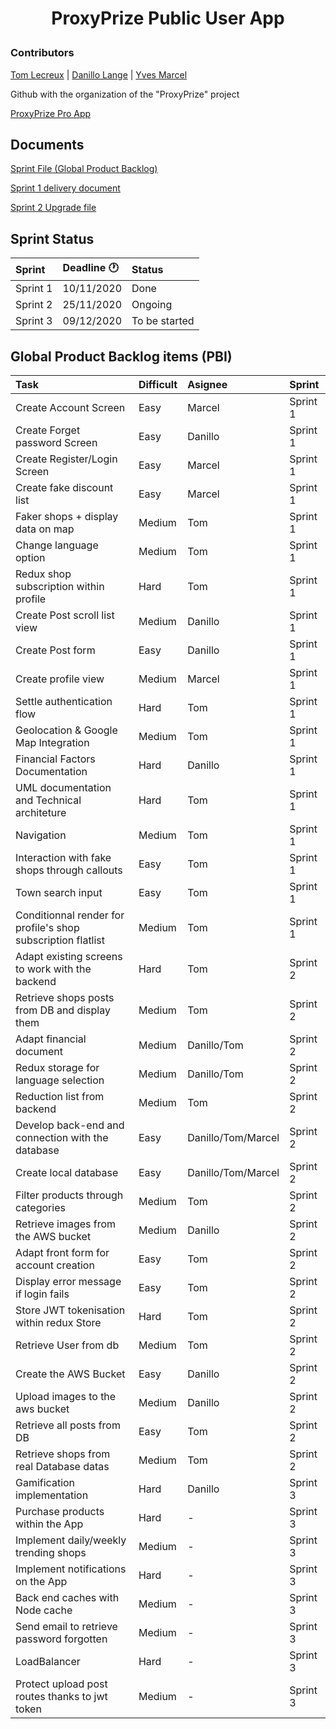 <h1 align="center">
  ProxyPrize Public User App<p>
  
</h1>

### Contributors

[Tom Lecreux](https://github.com/TomRaz7) |
[Danillo Lange](https://github.com/roxdan) | 
[Yves Marcel](https://github.com/Marcel75Git)


Github with the organization of the "ProxyPrize" project

[ProxyPrize Pro App](https://github.com/TomRaz7/ProxyPrizes_ProApp)

## Documents 

[Sprint File (Global Product Backlog)](https://docs.google.com/document/d/1ITNbgL-sYImb7OesFLkRM0NnmfYxn0Vx3P2fX3dLdjw/edit#) 

[Sprint 1 delivery document](https://docs.google.com/document/d/102jllO_UXDWyHpwsNhTn4fyqwcMvPCtMYaSrJxBcz7Q/edit)

[Sprint 2 Upgrade file](https://docs.google.com/document/d/1m9Kzkq1-Rx0bekUdKr_ZYXPwn_9wVFpd2F-ueqXX1Jo/edit#)

## Sprint Status

|Sprint | Deadline :clock1: | Status |
|:---------|:------------|:-----|
|Sprint 1  | 10/11/2020 | Done |
|Sprint 2  | 25/11/2020 | Ongoing |
|Sprint 3  | 09/12/2020 | To be started |


## Global Product Backlog items (PBI)

|Task                                 |Difficult |Asignee |Sprint |
|:------------------------------------|:--------|:--------|:--------|
|Create Account Screen			  | Easy    | Marcel  | Sprint 1|
|Create Forget password Screen      | Easy    | Danillo | Sprint 1|
|Create Register/Login Screen       | Easy    | Marcel  | Sprint 1|
|Create fake discount list          | Easy    | Marcel  | Sprint 1|
|Faker shops + display data on map  | Medium  | Tom     | Sprint 1|
|Change language option             | Medium  | Tom     | Sprint 1|
|Redux shop subscription within profile     | Hard  | Tom | Sprint 1|
|Create Post scroll list view       | Medium  | Danillo | Sprint 1|
|Create Post form                   | Easy    | Danillo | Sprint 1|
|Create profile view                | Medium  | Marcel  | Sprint 1|
|Settle authentication flow         | Hard   | Tom | Sprint 1|
|Geolocation & Google Map Integration      | Medium   | Tom | Sprint 1|
|Financial Factors Documentation      | Hard   | Danillo | Sprint 1|
|UML documentation and Technical architeture      | Hard   | Tom | Sprint 1|
|Navigation                         | Medium   | Tom | Sprint 1|
|Interaction with fake shops through callouts      | Easy   | Tom | Sprint 1|
|Town search input     | Easy   | Tom | Sprint 1|
|Conditionnal render for profile's shop subscription flatlist     | Medium   | Tom | Sprint 1|
|Adapt existing screens to work with the backend    | Hard   | Tom | Sprint 2|
|Retrieve shops posts from DB and display them     | Medium   | Tom | Sprint 2|
|Adapt financial document     | Medium   | Danillo/Tom | Sprint 2|
|Redux storage for language selection   | Medium   | Danillo/Tom | Sprint 2|
|Reduction list from backend     | Medium   | Tom | Sprint 2|
|Develop back-end and connection with the database   | Easy   | Danillo/Tom/Marcel | Sprint 2|
|Create local database |Easy| Danillo/Tom/Marcel | Sprint 2|
|Filter products through categories |Medium|  Tom | Sprint 2|
|Retrieve images from the AWS bucket| Medium| Danillo | Sprint 2|
|Adapt front form for account creation |Easy | Tom | Sprint 2|
|Display error message if login fails |Easy|  Tom | Sprint 2|
|Store JWT tokenisation within redux Store |Hard | Tom | Sprint 2|
|Retrieve User from db |Medium| Tom | Sprint 2|
|Create the AWS Bucket |Easy| Danillo | Sprint 2|
|Upload images to the aws bucket |Medium | Danillo | Sprint 2|
|Retrieve all posts from DB |Easy| Tom | Sprint 2|
|Retrieve shops from real Database datas| Medium| Tom | Sprint 2|
|Gamification implementation     | Hard   | Danillo | Sprint 3|
|Purchase products within the App     | Hard   | - | Sprint 3|
|Implement daily/weekly trending shops     | Medium   | - | Sprint 3|
|Implement notifications on the App  | Hard   | - | Sprint 3|
|Back end caches with Node cache     | Medium   | - | Sprint 3|
|Send email to retrieve password forgotten     | Medium   | - | Sprint 3|
|LoadBalancer     | Hard   | - | Sprint 3|
|Protect upload post routes thanks to jwt token     | Medium   | - | Sprint 3|
